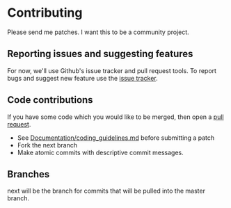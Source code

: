 # Contributing

Please send me patches. I want this to be a community project.

## Reporting issues and suggesting features

For now, we'll use Github's issue tracker and pull request tools. To report
bugs and suggest new feature use the [issue tracker](issues).

## Code contributions

If you have some code which you would like to be merged, then open a
[pull request](pulls). 

* See
  [Documentation/coding_guidelines.md](https://github.com/patrickspencer/gex)
  before submitting a patch
* Fork the next branch
* Make atomic commits with descriptive commit messages.

## Branches

next will be the branch for commits that will be pulled into the master
branch.
